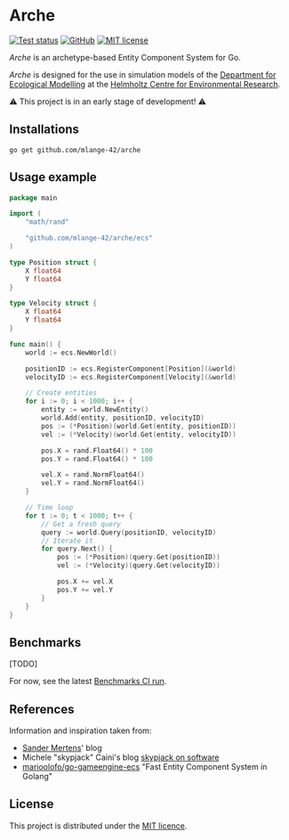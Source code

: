 # Arche

[![Test status](https://github.com/mlange-42/arche/actions/workflows/tests.yml/badge.svg)](https://github.com/mlange-42/arche/actions/workflows/tests.yml)
[![GitHub](https://img.shields.io/badge/github-repo-blue?logo=github)](https://github.com/mlange-42/arche)
[![MIT license](https://img.shields.io/github/license/mlange-42/arche)](https://github.com/mlange-42/arche/blob/main/LICENSE)

*Arche* is an archetype-based Entity Component System for Go.

*Arche* is designed for the use in simulation models of the
[Department for Ecological Modelling](https://www.ufz.de/index.php?en=34213) at the
[Helmholtz Centre for Environmental Research](https://www.ufz.de).

:warning: This project is in an early stage of development! :warning:

## Installations

```shell
go get github.com/mlange-42/arche
```

## Usage example

```go
package main

import (
	"math/rand"

	"github.com/mlange-42/arche/ecs"
)

type Position struct {
	X float64
	Y float64
}

type Velocity struct {
	X float64
	Y float64
}

func main() {
	world := ecs.NewWorld()

	positionID := ecs.RegisterComponent[Position](&world)
	velocityID := ecs.RegisterComponent[Velocity](&world)

	// Create entities
	for i := 0; i < 1000; i++ {
		entity := world.NewEntity()
		world.Add(entity, positionID, velocityID)
		pos := (*Position)(world.Get(entity, positionID))
		vel := (*Velocity)(world.Get(entity, velocityID))

		pos.X = rand.Float64() * 100
		pos.Y = rand.Float64() * 100

		vel.X = rand.NormFloat64()
		vel.Y = rand.NormFloat64()
	}

	// Time loop
	for t := 0; t < 1000; t++ {
		// Get a fresh query
		query := world.Query(positionID, velocityID)
		// Iterate it
		for query.Next() {
			pos := (*Position)(query.Get(positionID))
			vel := (*Velocity)(query.Get(velocityID))

			pos.X += vel.X
			pos.Y += vel.Y
		}
	}
}
```

## Benchmarks

[TODO]

For now, see the latest [Benchmarks CI run](https://github.com/mlange-42/arche/actions/workflows/benchmarks.yml).

## References

Information and inspiration taken from:

* [Sander Mertens](https://ajmmertens.medium.com/)' blog
* Michele "skypjack" Caini's blog [skypjack on software](https://skypjack.github.io/)
* [marioolofo/go-gameengine-ecs](https://github.com/marioolofo/go-gameengine-ecs) "Fast Entity Component System in Golang"

## License

This project is distributed under the [MIT licence](./LICENSE).

